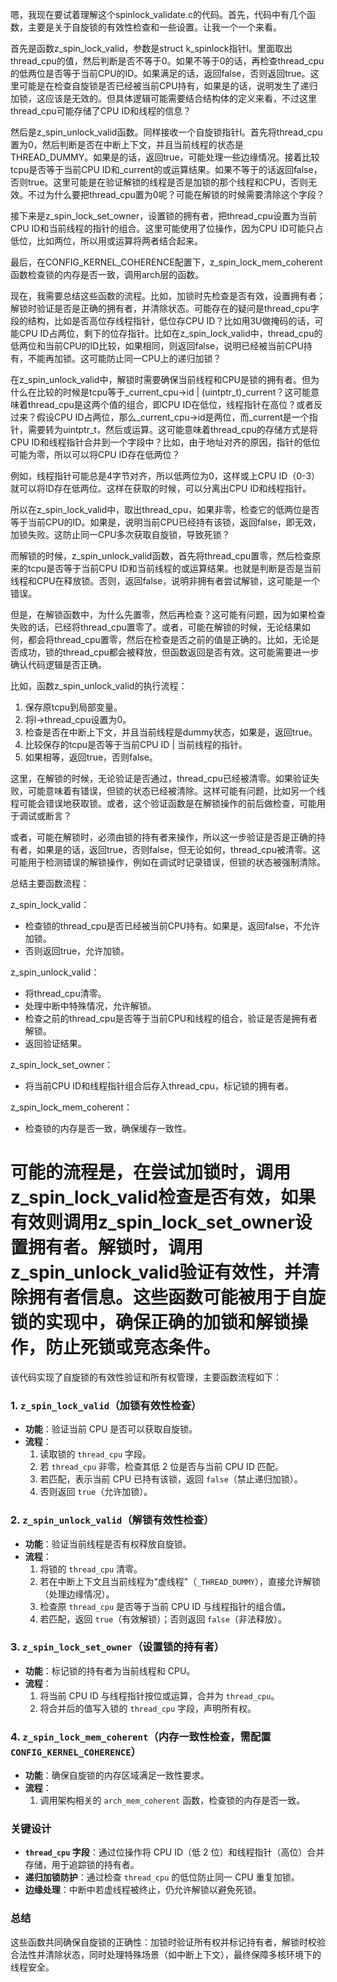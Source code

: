 嗯，我现在要试着理解这个spinlock_validate.c的代码。首先，代码中有几个函数，主要是关于自旋锁的有效性检查和一些设置。让我一个一个来看。

首先是函数z_spin_lock_valid，参数是struct k_spinlock指针l。里面取出thread_cpu的值，然后判断是否不等于0。如果不等于0的话，再检查thread_cpu的低两位是否等于当前CPU的ID。如果满足的话，返回false，否则返回true。这里可能是在检查自旋锁是否已经被当前CPU持有，如果是的话，说明发生了递归加锁，这应该是无效的。但具体逻辑可能需要结合结构体的定义来看，不过这里thread_cpu可能存储了CPU ID和线程的信息？

然后是z_spin_unlock_valid函数。同样接收一个自旋锁指针l。首先将thread_cpu置为0，然后判断是否在中断上下文，并且当前线程的状态是THREAD_DUMMY。如果是的话，返回true，可能处理一些边缘情况。接着比较tcpu是否等于当前CPU ID和_current的或运算结果。如果不等于的话返回false，否则true。这里可能是在验证解锁的线程是否是加锁的那个线程和CPU，否则无效。不过为什么要把thread_cpu置为0呢？可能在解锁的时候需要清除这个字段？

接下来是z_spin_lock_set_owner，设置锁的拥有者，把thread_cpu设置为当前CPU ID和当前线程的指针的组合。这里可能使用了位操作，因为CPU ID可能只占低位，比如两位，所以用或运算将两者结合起来。

最后，在CONFIG_KERNEL_COHERENCE配置下，z_spin_lock_mem_coherent函数检查锁的内存是否一致，调用arch层的函数。

现在，我需要总结这些函数的流程。比如，加锁时先检查是否有效，设置拥有者；解锁时验证是否是正确的拥有者，并清除状态。可能存在的疑问是thread_cpu字段的结构，比如是否高位存线程指针，低位存CPU ID？比如用3U做掩码的话，可能CPU ID占两位，剩下的位存指针。比如在z_spin_lock_valid中，thread_cpu的低两位和当前CPU的ID比较，如果相同，则返回false，说明已经被当前CPU持有，不能再加锁。这可能防止同一CPU上的递归加锁？

在z_spin_unlock_valid中，解锁时需要确保当前线程和CPU是锁的拥有者。但为什么在比较的时候是tcpu等于_current_cpu->id | (uintptr_t)_current？这可能意味着thread_cpu是这两个值的组合，即CPU ID在低位，线程指针在高位？或者反过来？假设CPU ID占两位，那么_current_cpu->id是两位，而_current是一个指针，需要转为uintptr_t，然后或运算。这可能意味着thread_cpu的存储方式是将CPU ID和线程指针合并到一个字段中？比如，由于地址对齐的原因，指针的低位可能为零，所以可以将CPU ID存在低两位？

例如，线程指针可能总是4字节对齐，所以低两位为0，这样或上CPU ID（0-3）就可以将ID存在低两位。这样在获取的时候，可以分离出CPU ID和线程指针。

所以在z_spin_lock_valid中，取出thread_cpu，如果非零，检查它的低两位是否等于当前CPU的ID。如果是，说明当前CPU已经持有该锁，返回false，即无效，加锁失败。这防止同一CPU多次获取自旋锁，导致死锁？

而解锁的时候，z_spin_unlock_valid函数，首先将thread_cpu置零，然后检查原来的tcpu是否等于当前CPU ID和当前线程的或运算结果。也就是判断是否是当前线程和CPU在释放锁。否则，返回false，说明非拥有者尝试解锁，这可能是一个错误。

但是，在解锁函数中，为什么先置零，然后再检查？这可能有问题，因为如果检查失败的话，已经将thread_cpu置零了。或者，可能在解锁的时候，无论结果如何，都会将thread_cpu置零，然后在检查是否之前的值是正确的。比如，无论是否成功，锁的thread_cpu都会被释放，但函数返回是否有效。这可能需要进一步确认代码逻辑是否正确。

比如，函数z_spin_unlock_valid的执行流程：

1. 保存原tcpu到局部变量。
2. 将l->thread_cpu设置为0。
3. 检查是否在中断上下文，并且当前线程是dummy状态，如果是，返回true。
4. 比较保存的tcpu是否等于当前CPU ID | 当前线程的指针。
5. 如果相等，返回true，否则false。

这里，在解锁的时候，无论验证是否通过，thread_cpu已经被清零。如果验证失败，可能意味着有错误，但锁的状态已经被清除。这样可能有问题，比如另一个线程可能会错误地获取锁。或者，这个验证函数是在解锁操作的前后做检查，可能用于调试或断言？

或者，可能在解锁时，必须由锁的持有者来操作，所以这一步验证是否是正确的持有者，如果是的话，返回true，否则false，但无论如何，thread_cpu被清零。这可能用于检测错误的解锁操作，例如在调试时记录错误，但锁的状态被强制清除。

总结主要函数流程：

z_spin_lock_valid：
- 检查锁的thread_cpu是否已经被当前CPU持有。如果是，返回false，不允许加锁。
- 否则返回true，允许加锁。

z_spin_unlock_valid：
- 将thread_cpu清零。
- 处理中断中特殊情况，允许解锁。
- 检查之前的thread_cpu是否等于当前CPU和线程的组合，验证是否是拥有者解锁。
- 返回验证结果。

z_spin_lock_set_owner：
- 将当前CPU ID和线程指针组合后存入thread_cpu，标记锁的拥有者。

z_spin_lock_mem_coherent：
- 检查锁的内存是否一致，确保缓存一致性。

可能的流程是，在尝试加锁时，调用z_spin_lock_valid检查是否有效，如果有效则调用z_spin_lock_set_owner设置拥有者。解锁时，调用z_spin_unlock_valid验证有效性，并清除拥有者信息。这些函数可能被用于自旋锁的实现中，确保正确的加锁和解锁操作，防止死锁或竞态条件。
================================================
该代码实现了自旋锁的有效性验证和所有权管理，主要函数流程如下：

### 1. **`z_spin_lock_valid`（加锁有效性检查）**
- **功能**：验证当前 CPU 是否可以获取自旋锁。
- **流程**：
  1. 读取锁的 `thread_cpu` 字段。
  2. 若 `thread_cpu` 非零，检查其低 2 位是否与当前 CPU ID 匹配。
  3. 若匹配，表示当前 CPU 已持有该锁，返回 `false`（禁止递归加锁）。
  4. 否则返回 `true`（允许加锁）。

### 2. **`z_spin_unlock_valid`（解锁有效性检查）**
- **功能**：验证当前线程是否有权释放自旋锁。
- **流程**：
  1. 将锁的 `thread_cpu` 清零。
  2. 若在中断上下文且当前线程为“虚线程”（`_THREAD_DUMMY`），直接允许解锁（处理边缘情况）。
  3. 检查原 `thread_cpu` 是否等于当前 CPU ID 与线程指针的组合值。
  4. 若匹配，返回 `true`（有效解锁）；否则返回 `false`（非法释放）。

### 3. **`z_spin_lock_set_owner`（设置锁的持有者）**
- **功能**：标记锁的持有者为当前线程和 CPU。
- **流程**：
  1. 将当前 CPU ID 与线程指针按位或运算，合并为 `thread_cpu`。
  2. 将合并后的值写入锁的 `thread_cpu` 字段，声明所有权。

### 4. **`z_spin_lock_mem_coherent`（内存一致性检查，需配置 `CONFIG_KERNEL_COHERENCE`）**
- **功能**：确保自旋锁的内存区域满足一致性要求。
- **流程**：
  1. 调用架构相关的 `arch_mem_coherent` 函数，检查锁的内存是否一致。

### **关键设计**
- **`thread_cpu` 字段**：通过位操作将 CPU ID（低 2 位）和线程指针（高位）合并存储，用于追踪锁的持有者。
- **递归加锁防护**：通过检查 `thread_cpu` 的低位防止同一 CPU 重复加锁。
- **边缘处理**：中断中若虚线程被终止，仍允许解锁以避免死锁。

### **总结**
这些函数共同确保自旋锁的正确性：加锁时验证所有权并标记持有者，解锁时校验合法性并清除状态，同时处理特殊场景（如中断上下文），最终保障多核环境下的线程安全。